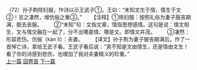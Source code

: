 （72）孙子荆除妇服，作诗以示王武子①。王曰：“未知文生于情，情生于文②！览之凄然，增伉俪之重③。”
　　【注释】①除妇服：按照礼俗为妻子服丧期满，脱去丧服。
　　②“未知”句：文指文章，情指思想感情。这句是说：情文相生，文与情交融在一起了，分不出哪是情、哪是文。即情文并茂。
　　③凄然：形容悲伤。伉俪（kàn lì）：夫妻。
　　【译文】孙子荆为妻子服丧期满后，作了一首悼亡诗，拿给王武子看。王武子看后说：“真不知是文由情生，还是情由文生！看了你的诗感到悲伤，也增加了我对夫妻精义的珍重。”
<br>[上一篇](04_071) [回卷首](04_000) [下一篇](04_073)
